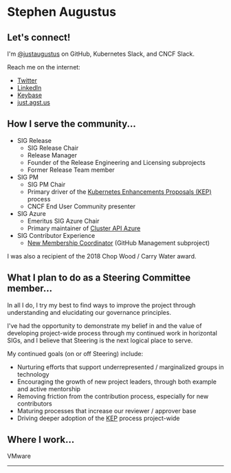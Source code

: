 # Stephen Augustus

## Let's connect!

I'm [@justaugustus] on GitHub, Kubernetes Slack, and CNCF Slack.

Reach me on the internet:

- [Twitter]
- [LinkedIn]
- [Keybase]
- [just.agst.us]

## How I serve the community...

- SIG Release
  - SIG Release Chair
  - Release Manager
  - Founder of the Release Engineering and Licensing subprojects
  - Former Release Team member
- SIG PM
  - SIG PM Chair
  - Primary driver of the [Kubernetes Enhancements Proposals (KEP)][KEP] process
  - CNCF End User Community presenter
- SIG Azure
  - Emeritus SIG Azure Chair
  - Primary maintainer of [Cluster API Azure][capz]
- SIG Contributor Experience
  - [New Membership Coordinator][nmc] (GitHub Management subproject)

I was also a recipient of the 2018 Chop Wood / Carry Water award.

## What I plan to do as a Steering Committee member...

In all I do, I try my best to find ways to improve the project through understanding and elucidating our governance principles.

I've had the opportunity to demonstrate my belief in and the value of developing project-wide process through my continued work in horizontal SIGs, and I believe that Steering is the next logical place to serve.

My continued goals (on or off Steering) include:

- Nurturing efforts that support underrepresented / marginalized groups in technology
- Encouraging the growth of new project leaders, through both example and active mentorship
- Removing friction from the contribution process, especially for new contributors
- Maturing processes that increase our reviewer / approver base
- Driving deeper adoption of the [KEP] process project-wide

## Where I work...

VMware

---

[capz]: https://sigs.k8s.io/cluster-api-provider-azure
[@justaugustus]: https://github.com/justaugustus
[just.agst.us]: https://just.agst.us/
[KEP]: https://git.k8s.io/enhancements/keps
[Keybase]: https://keybase.io/justaugustus
[LinkedIn]: https://www.linkedin.com/in/stephenaugustus
[nmc]: https://git.k8s.io/community/github-management#new-membership-coordinator
[Twitter]: https://twitter.com/stephenaugustus
